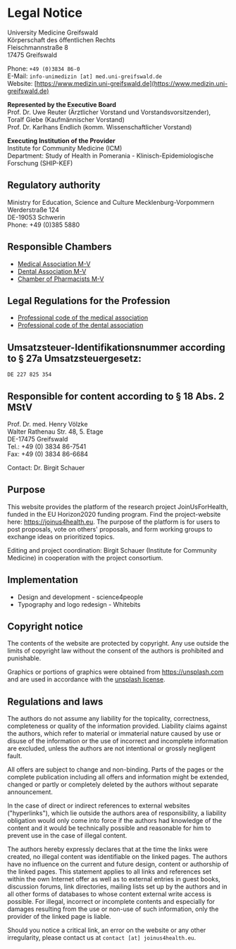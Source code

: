 # Legal Notice

University Medicine Greifswald  
Körperschaft des öffentlichen Rechts  
Fleischmannstraße 8  
17475 Greifswald

Phone: `+49 (0)3834 86-0`  
E-Mail: `info-unimedizin [at] med.uni-greifswald.de`  
Website: [https://www.medizin.uni-greifswald.de](https://www.medizin.uni-greifswald.de)

**Represented by the Executive Board**  
Prof. Dr. Uwe Reuter (Ärztlicher Vorstand und Vorstandsvorsitzender),  
Toralf Giebe (Kaufmännischer Vorstand)  
Prof. Dr. Karlhans Endlich (komm. Wissenschaftlicher Vorstand)

**Executing Institution of the Provider**  
Institute for Community Medicine (ICM)  
Department: Study of Health in Pomerania - Klinisch-Epidemiologische Forschung (SHIP-KEF)

## Regulatory authority
Ministry for Education, Science and Culture Mecklenburg-Vorpommern
Werderstraße 124  
DE-19053 Schwerin  
Phone: +49 (0)385 5880

## Responsible Chambers
- [Medical Association M-V](http://www.aekmv.de/)
- [Dental Association M-V](http://www.zaekmv.de/)
- [Chamber of Pharmacists M-V](http://www.akmv.de/)

## Legal Regulations for the Profession
- [Professional code of the medical association](http://www.aekmv.de/upload/file/aerzte/Recht/Rechtsquellen/Berufsordnung_5_6_Aenderung.pdf)
- [Professional code of the dental association](https://www.zaekmv.de/fileadmin/Redaktion/PDF_Satzungen_Ordnungen/2_Berufsordnung.pdf)

## Umsatzsteuer-Identifikationsnummer according to § 27a Umsatzsteuergesetz:
`DE 227 825 354`

## Responsible for content according to § 18 Abs. 2 MStV
Prof. Dr. med. Henry Völzke  
Walter Rathenau Str. 48, 5. Etage  
DE-17475 Greifswald  
Tel.: +49 (0) 3834 86-7541  
Fax: +49 (0) 3834 86-6684

Contact: Dr. Birgit Schauer

## Purpose
This website provides the platform of the research project JoinUsForHealth, funded in the EU Horizon2020 funding program.
Find the project-website here: https://joinus4health.eu.
The purpose of the platform is for users to post proposals, vote on others' proposals, and form working groups to exchange ideas on prioritized topics.

Editing and project coordination: Birgit Schauer (Institute for Community Medicine) in cooperation with the project consortium.

## Implementation
- Design and development - science4people
- Typography and logo redesign - Whitebits

## Copyright notice
The contents of the website are protected by copyright.
Any use outside the limits of copyright law without the consent of the authors is prohibited and punishable.

Graphics or portions of graphics were obtained from https://unsplash.com and are used in accordance with the [unsplash license](https://unsplash.com/license).

## Regulations and laws
The authors do not assume any liability for the topicality, correctness, completeness or quality of the information provided.
Liability claims against the authors, which refer to material or immaterial nature caused by use or disuse of the information or the use of incorrect and incomplete information are excluded, unless the authors are not intentional or grossly negligent fault.

All offers are subject to change and non-binding.
Parts of the pages or the complete publication including all offers and information might be extended, changed or partly or completely deleted by the authors without separate announcement.

In the case of direct or indirect references to external websites ("hyperlinks"), which lie outside the authors area of responsibility, a liability obligation would only come into force if the authors had knowledge of the content and it would be technically possible and reasonable for him to prevent use in the case of illegal content.

The authors hereby expressly declares that at the time the links were created, no illegal content was identifiable on the linked pages.
The authors have no influence on the current and future design, content or authorship of the linked pages.
This statement applies to all links and references set within the own Internet offer as well as to external entries in guest books, discussion forums, link directories, mailing lists set up by the authors and in all other forms of databases to whose content external write access is possible.
For illegal, incorrect or incomplete contents and especially for damages resulting from the use or non-use of such information, only the provider of the linked page is liable.

Should you notice a critical link, an error on the website or any other irregularity, please contact us at `contact [at] joinus4health.eu`.
